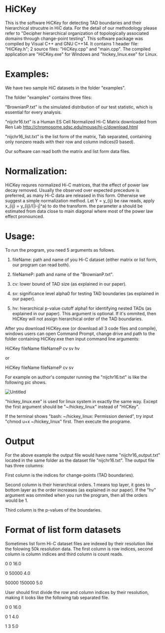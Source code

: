 # HiCKey

This is the software HiCKey for detecting TAD boundaries and their hierarchical strucutre in HiC data. For the detail of our methodology please refer to "Decipher hierarchical organization of topologically associated domains through change-point testing". This software package was compiled by Visual C++ and GNU C++14. It contains 1 header file: "HiCKey.h"; 2 source files: "HiCKey.cpp" and "main.cpp". The compiled application are "HiCKey.exe" for Windows and "hickey_linux.exe" for Linux.

# Examples:

We have two sample HiC datasets in the folder "examples".

The folder "examples" contains three files:

"BrownianP.txt" is the simulated distribution of our test statistic, which is essential for every analysis.

"nijchr16.txt" is a Human ES Cell Normalized Hi-C Matrix downloaded from Ren Lab http://chromosome.sdsc.edu/mouse/hi-c/download.html

"nijchr16_list.txt" is the list form of the matrix, Tab separated, containing only nonzero reads with their row and column indices(0 based).

Our software can read both the matrix and list form data files.

# Normalization:

HiCKey requres normalized Hi-C matrices, that the effect of power law decay removed. Usually the observed over expected precedure is preferred, as many Hi-C data are released in this form. Otherwise we suggest a simple normalization method. Let Y = y_{ij} be raw reads, apply x_{ij} = y_{ij}/(|i-j|^a) to do the transform. the parameter a should be estimated from data close to main diagonal where most of the power law effect pronounced.

# Usage:

To run the program, you need 5 arguments as follows.

1. fileName: path and name of you Hi-C dataset (either matrix or list form, our program can read both).

2. fileNameP: path and name of the "BrownianP.txt".

3. cv: lower bound of TAD size (as explained in our paper).

4. sv: significance level alpha0 for testing TAD boundaries (as explained in our paper).

5. hv: hierarchical p-value cutoff alpha1 for identifying nested TADs (as explained in our paper). This argument is optional. If it's ommited, then HiCKey will not assign hierarchical order of the TAD boundaries.

After you download HiCKey.exe (or download all 3 code files and compile), windows users can open Command Prompt, change drive and path to the folder containing HiCKey.exe then input command line arguments:

HiCKey fileName fileNameP cv sv hv

or

HiCKey fileName fileNameP cv sv

For example on author's computer running the "nijchr16.txt" is like the following pic shows.

![Untitled](https://user-images.githubusercontent.com/60941766/84854383-7caebf80-b02f-11ea-852a-c1c88afb6153.png)

"hickey_linux.exe" is used for linux system in exactly the same way. Except the first argument should be "~/hickey_linux" instead of "HiCKey".

If the terminal shows "bash: ~/hickey_linux: Permission denied", try input "chmod u+x ~/hickey_linux" first. Then execute the programe.

# Output

For the above example the output file would have name "nijchr16_output.txt" located in the same folder as the dataset file "nijchr16.txt". The output file has three columns:

First column is the indices for change-points (TAD boundaries).

Second column is their hierarchical orders. 1 means top layer, it goes to bottom layer as the order increases (as explained in our paper). If the "hv" argument was ommited when you run the program, then all the orders would be 1.

Third column is the p-values of the boundaries.

# Format of list form datasets

Sometimes list form Hi-C dataset files are indexed by their resolution like the folowing 50k resolution data. The first column is row indices, second column is column indices and third column is count reads.

0 0 16.0

0 50000 4.0

50000 150000  5.0

User should first divide the row and column indices by their resolution, making it looks like the following tab separated file.

0	0	16.0

0	1	4.0

1	3	5.0
